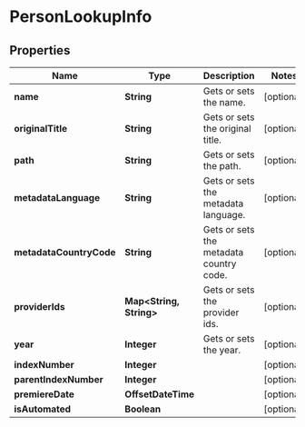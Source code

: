 

# PersonLookupInfo


## Properties

| Name | Type | Description | Notes |
|------------ | ------------- | ------------- | -------------|
|**name** | **String** | Gets or sets the name. |  [optional] |
|**originalTitle** | **String** | Gets or sets the original title. |  [optional] |
|**path** | **String** | Gets or sets the path. |  [optional] |
|**metadataLanguage** | **String** | Gets or sets the metadata language. |  [optional] |
|**metadataCountryCode** | **String** | Gets or sets the metadata country code. |  [optional] |
|**providerIds** | **Map&lt;String, String&gt;** | Gets or sets the provider ids. |  [optional] |
|**year** | **Integer** | Gets or sets the year. |  [optional] |
|**indexNumber** | **Integer** |  |  [optional] |
|**parentIndexNumber** | **Integer** |  |  [optional] |
|**premiereDate** | **OffsetDateTime** |  |  [optional] |
|**isAutomated** | **Boolean** |  |  [optional] |



